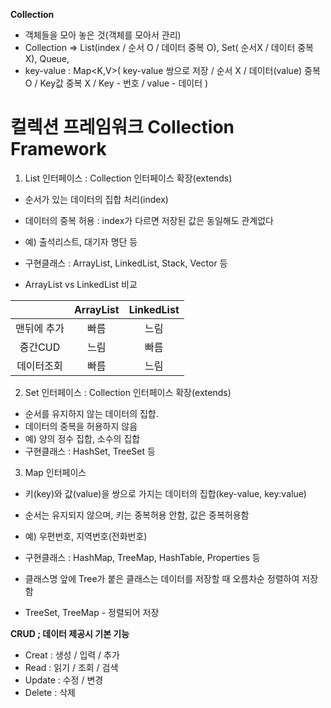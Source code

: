 **Collection**

- 객체들을 모아 놓은 것(객체를 모아서 관리)
- Collection<E> => List<E>(index / 순서 O / 데이터 중복 O), Set<E>( 순서X / 데이터 중복 X), Queue<E>, 
- key-value : Map<K,V>( key-value 쌍으로 저장 / 순서 X / 데이터(value) 중복 O / Key값 중복 X / Key - 번호 / value - 데이터 )

# 컬렉션 프레임워크  Collection Framework

1. List 인터페이스 : Collection 인터페이스 확장(extends)
- 순서가 있는 데이터의 집합 처리(index)
- 데이터의 중복 허용 : index가 다르면 저장된 값은 동일해도 관계없다
- 예) 출석리스트, 대기자 명단 등
- 구현클래스 : ArrayList, LinkedList, Stack, Vector 등

- ArrayList vs LinkedList 비교
	
|  |ArrayList|LinkedList|
|:---:|:---:|:---:|
|맨뒤에 추가|빠름|느림|
|중간CUD|느림|빠름|
|데이터조회|빠름|느림|
	
2. Set 인터페이스 : Collection 인터페이스 확장(extends)
- 순서를 유지하지 않는 데이터의 집합.
- 데이터의 중복을 허용하지 않음
- 예) 양의 정수 집합, 소수의 집합
- 구현클래스 : HashSet, TreeSet 등

3. Map 인터페이스 
- 키(key)와 값(value)을 쌍으로 가지는 데이터의 집합(key-value, key:value)
- 순서는 유지되지 않으며, 키는 중복허용 안함, 값은 중복허용함
- 예) 우편번호, 지역번호(전화번호)
- 구현클래스 : HashMap, TreeMap, HashTable, Properties 등

- 클래스명 앞에 Tree가 붙은 클래스는 데이터를 저장할 때 오름차순 정렬하여 저장함
- TreeSet, TreeMap - 정렬되어 저장
  
**CRUD ; 데이터 제공시 기본 기능**
- Creat : 생성 / 입력 / 추가 
- Read : 읽기 / 조회 / 검색
- Update : 수정 / 변경
- Delete : 삭제
  
  
  
  
  
  
  
